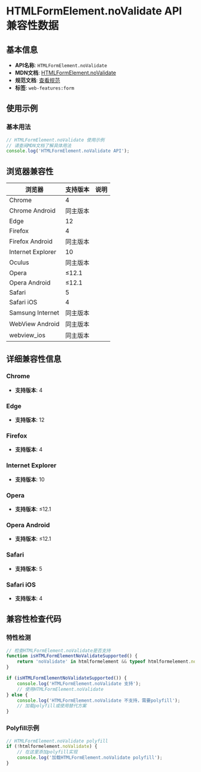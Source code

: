 # HTMLFormElement.noValidate API 兼容性数据

## 基本信息

- **API名称**: `HTMLFormElement.noValidate`
- **MDN文档**: [HTMLFormElement.noValidate](https://developer.mozilla.org/docs/Web/API/HTMLFormElement/noValidate)
- **规范文档**: [查看规范](https://html.spec.whatwg.org/multipage/form-control-infrastructure.html#dom-fs-novalidate)
- **标签**: `web-features:form`

## 使用示例

### 基本用法

```javascript
// HTMLFormElement.noValidate 使用示例
// 请查阅MDN文档了解具体用法
console.log('HTMLFormElement.noValidate API');
```

## 浏览器兼容性

| 浏览器 | 支持版本 | 说明 |
|--------|----------|------|
| Chrome | 4 |  |
| Chrome Android | 同主版本 |  |
| Edge | 12 |  |
| Firefox | 4 |  |
| Firefox Android | 同主版本 |  |
| Internet Explorer | 10 |  |
| Oculus | 同主版本 |  |
| Opera | ≤12.1 |  |
| Opera Android | ≤12.1 |  |
| Safari | 5 |  |
| Safari iOS | 4 |  |
| Samsung Internet | 同主版本 |  |
| WebView Android | 同主版本 |  |
| webview_ios | 同主版本 |  |

## 详细兼容性信息

### Chrome

- **支持版本**: 4

### Edge

- **支持版本**: 12

### Firefox

- **支持版本**: 4

### Internet Explorer

- **支持版本**: 10

### Opera

- **支持版本**: ≤12.1

### Opera Android

- **支持版本**: ≤12.1

### Safari

- **支持版本**: 5

### Safari iOS

- **支持版本**: 4

## 兼容性检查代码

### 特性检测

```javascript
// 检查HTMLFormElement.noValidate是否支持
function isHTMLFormElementNoValidateSupported() {
    return 'noValidate' in htmlformelement && typeof htmlformelement.noValidate === 'function';
}

if (isHTMLFormElementNoValidateSupported()) {
    console.log('HTMLFormElement.noValidate 支持');
    // 使用HTMLFormElement.noValidate
} else {
    console.log('HTMLFormElement.noValidate 不支持，需要polyfill');
    // 加载polyfill或使用替代方案
}
```

### Polyfill示例

```javascript
// HTMLFormElement.noValidate polyfill
if (!htmlformelement.noValidate) {
    // 在这里添加polyfill实现
    console.log('加载HTMLFormElement.noValidate polyfill');
}
```

